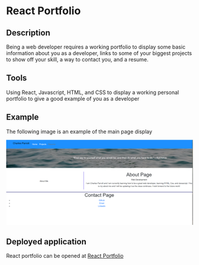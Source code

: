 # React Portfolio

## Description

Being a web developer requires a working portfolio to display some basic information about you as a developer, links to some of your biggest projects to show off your skill, a way to contact you, and a resume.

## Tools

Using React, Javascript, HTML, and CSS to display a working personal portfolio to give a good example of you as a developer

## Example

The following image is an example of the main page display

![Displayed webpage.](./public/assets/images/React-Portfolio-example.PNG)

## Deployed application

React portfolio can be opened at [React Portfolio](https://crparrott.github.io/react-portfolio/)